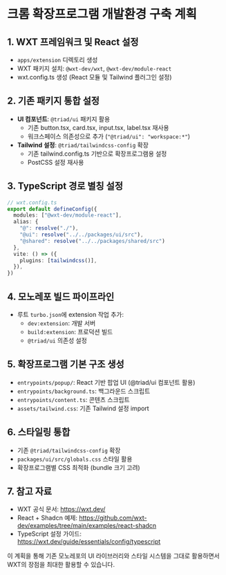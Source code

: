 # 크롬 확장프로그램 개발환경 구축 계획

## 1. WXT 프레임워크 및 React 설정
- `apps/extension` 디렉토리 생성
- WXT 패키지 설치: `@wxt-dev/wxt`, `@wxt-dev/module-react`
- wxt.config.ts 생성 (React 모듈 및 Tailwind 플러그인 설정)

## 2. 기존 패키지 통합 설정
- **UI 컴포넌트**: `@triad/ui` 패키지 활용
  - 기존 button.tsx, card.tsx, input.tsx, label.tsx 재사용
  - 워크스페이스 의존성으로 추가 (`"@triad/ui": "workspace:*"`)
- **Tailwind 설정**: `@triad/tailwindcss-config` 확장
  - 기존 tailwind.config.ts 기반으로 확장프로그램용 설정
  - PostCSS 설정 재사용

## 3. TypeScript 경로 별칭 설정
```typescript
// wxt.config.ts
export default defineConfig({
  modules: ["@wxt-dev/module-react"],
  alias: {
    "@": resolve("./"),
    "@ui": resolve("../../packages/ui/src"),
    "@shared": resolve("../../packages/shared/src")
  },
  vite: () => ({
    plugins: [tailwindcss()],
  }),
})
```

## 4. 모노레포 빌드 파이프라인
- 루트 `turbo.json`에 extension 작업 추가:
  - `dev:extension`: 개발 서버
  - `build:extension`: 프로덕션 빌드
  - `@triad/ui` 의존성 설정

## 5. 확장프로그램 기본 구조 생성
- `entrypoints/popup/`: React 기반 팝업 UI (@triad/ui 컴포넌트 활용)
- `entrypoints/background.ts`: 백그라운드 스크립트  
- `entrypoints/content.ts`: 콘텐츠 스크립트
- `assets/tailwind.css`: 기존 Tailwind 설정 import

## 6. 스타일링 통합
- 기존 `@triad/tailwindcss-config` 확장
- `packages/ui/src/globals.css` 스타일 활용
- 확장프로그램별 CSS 최적화 (bundle 크기 고려)

## 7. 참고 자료
- WXT 공식 문서: https://wxt.dev/
- React + Shadcn 예제: https://github.com/wxt-dev/examples/tree/main/examples/react-shadcn
- TypeScript 설정 가이드: https://wxt.dev/guide/essentials/config/typescript

이 계획을 통해 기존 모노레포의 UI 라이브러리와 스타일 시스템을 그대로 활용하면서 WXT의 장점을 최대한 활용할 수 있습니다.